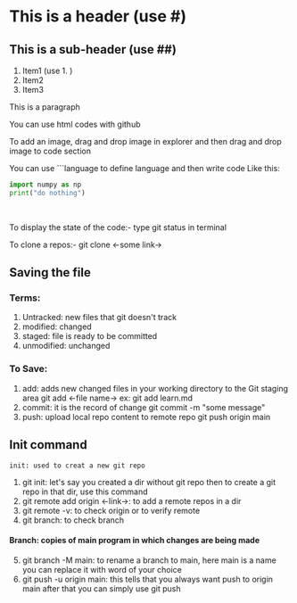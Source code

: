 # This is a header (use #)
## This is a sub-header (use ##)
1. Item1 (use  1. )
2. Item2
3. Item3

<p> This is a paragraph </p>

<p> You can use html codes with github </p>

<p>To add an image, drag and drop image in explorer and then 
drag and drop image to code section</p>

You can use ```language to define language and then write code 
Like this: 
```py
import numpy as np
print("do nothing")
```
<br>
<p>To display the state of the code:-
    type git status in terminal</p>

<p>To clone a repos:-
    git clone <-some link-></p>

## Saving the file
### Terms:
1. Untracked: new files that git doesn't track
2. modified: changed
3. staged: file is ready to be committed
4. unmodified: unchanged

### To Save:
1. add: adds new changed files in your working directory to the Git staging area
    git add <-file name->
    ex: git add learn.md
2. commit: it is the record of change
    git commit -m "some message"
3. push: upload local repo content to remote repo 
    git push origin main

## Init command
    init: used to creat a new git repo
1. git init: let's say you created a dir without git repo then to create
            a git repo in that dir, use this command
2. git remote add origin <-link->: to add a remote repos in a dir
3. git remote -v: to check origin or to verify remote 
4. git branch: to check branch 
#### Branch: copies of main program in which changes are being made 
5. git branch -M main: to rename a branch to main, here main is a name you can replace it
                        with word of your choice
6. git push -u origin main: this tells that you always want push to origin main 
                            after that you can simply use git push 
